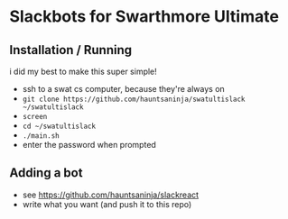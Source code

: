 # Slackbots for Swarthmore Ultimate

## Installation / Running

i did my best to make this super simple!

- ssh to a swat cs computer, because they're always on
- `git clone https://github.com/hauntsaninja/swatultislack ~/swatultislack`
- `screen`
- `cd ~/swatultislack`
- `./main.sh`
- enter the password when prompted

## Adding a bot

- see https://github.com/hauntsaninja/slackreact
- write what you want (and push it to this repo)
